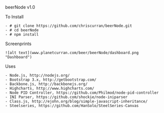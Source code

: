 beerNode v1.0

To Install

	- # git clone https://github.com/chriscurran/beerNode.git
	- # cd beerNode
	- # npm install

Screenprints

	![alt text](www.planetcurran.com/beer/beerNode/dashboard.png "Dashboard")

Uses

	- Node.js, http://nodejs.org/
	- Bootstrap 3.x, http://getbootstrap.com/
	- Backbone.js, http://backbonejs.org/
	- Highcharts, http://www.highcharts.com/
	- Node PID Controller, https://github.com/Philmod/node-pid-controller
	- INI Parser, https://github.com/shockie/node-iniparser
	- Class.js, http://ejohn.org/blog/simple-javascript-inheritance/
	- Steelseries, https://github.com/HanSolo/SteelSeries-Canvas
